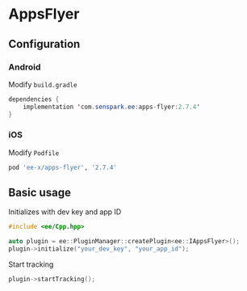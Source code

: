 # AppsFlyer
## Configuration
### Android
Modify `build.gradle`
```java
dependencies {
    implementation 'com.senspark.ee:apps-flyer:2.7.4'
}
```

### iOS
Modify `Podfile`
```ruby
pod 'ee-x/apps-flyer', '2.7.4'
```

## Basic usage
Initializes with dev key and app ID
```cpp
#include <ee/Cpp.hpp>

auto plugin = ee::PluginManager::createPlugin<ee::IAppsFlyer>();
plugin->initialize("your_dev_key", "your_app_id");
```

Start tracking
```cpp
plugin->startTracking();
```